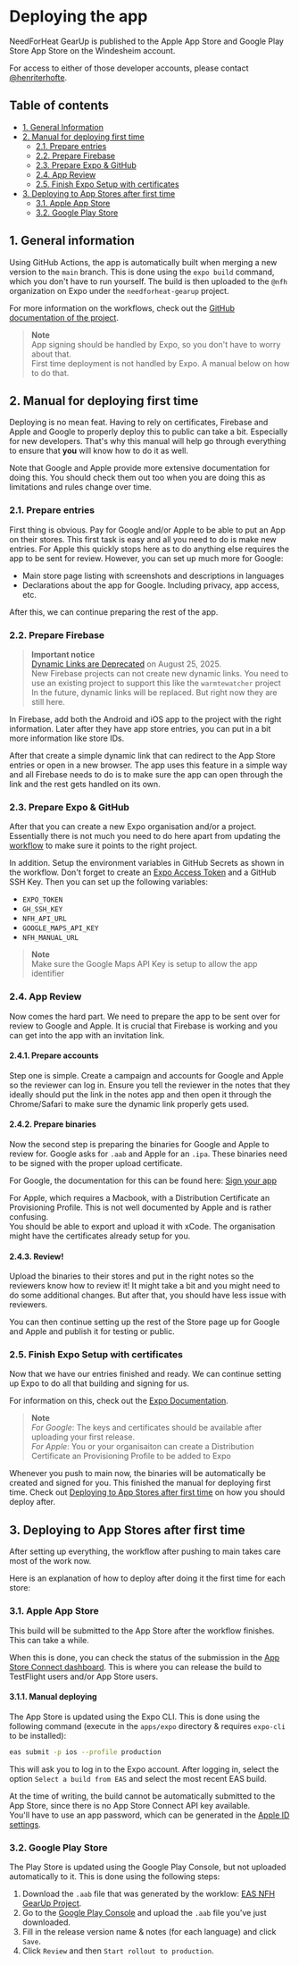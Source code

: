 # Deploying the app
NeedForHeat GearUp is published to the Apple App Store and Google Play Store App Store on the Windesheim account.

For access to either of those developer accounts, please contact [@henriterhofte](https://github.com/henriterhofte).

## Table of contents
- [1. General Information](#1-general-information)
- [2. Manual for deploying first time](#2-manual-for-deploying-first-time)
    - [2.1. Prepare entries](#21-prepare-entries)
    - [2.2. Prepare Firebase](#22--prepare-firebase)
    - [2.3. Prepare Expo & GitHub](#23-prepare-expo--github)
    - [2.4. App Review](#24-app-review)
    - [2.5. Finish Expo Setup with certificates](#25-finish-expo-setup-with-certificates)
- [3. Deploying to App Stores after first time](#3-deploying-to-app-stores-after-first-time)
    - [3.1. Apple App Store](#31-apple-app-store)
    - [3.2. Google Play Store](#32-google-play-store)

## 1. General information
Using GitHub Actions, the app is automatically built when merging a new version to the `main` branch. This is done using the `expo build` command, which you don't have to run yourself. The build is then uploaded to the `@nfh` organization on Expo under the `needforheat-gearup` project.

For more information on the workflows, check out the [GitHub documentation of the project](./github.md).

> **Note** \
> App signing should be handled by Expo, so you don't have to worry about that. \
> First time deployment is not handled by Expo. A manual below on how to do that.

## 2. Manual for deploying first time
Deploying is no mean feat. Having to rely on certificates, Firebase and Apple and Google to properly deploy this to public can take a bit. Especially for new developers. That's why this manual will help go through everything to ensure that **you** will know how to do it as well.

Note that Google and Apple provide more extensive documentation for doing this. You should check them out too when you are doing this as limitations and rules change over time.

### 2.1. Prepare entries
First thing is obvious. Pay for Google and/or Apple to be able to put an App on their stores. This first task is easy and all you need to do is make new entries. For Apple this quickly stops here as to do anything else requires the app to be sent for review. However, you can set up much more for Google:
- Main store page listing with screenshots and descriptions in languages
- Declarations about the app for Google. Including privacy, app access, etc.

After this, we can continue preparing the rest of the app.

### 2.2. Prepare Firebase
> **Important notice** \
> [Dynamic Links are Deprecated](https://firebase.google.com/docs/dynamic-links) on August 25, 2025. \
> New Firebase projects can not create new dynamic links. You need to use an existing project to support this like the `warmtewatcher` project \
> In the future, dynamic links will be replaced. But right now they are still here.

In Firebase, add both the Android and iOS app to the project with the right information. Later after they have app store entries, you can put in a bit more information like store IDs.

After that create a simple dynamic link that can redirect to the App Store entries or open in a new browser. The app uses this feature in a simple way and all Firebase needs to do is to make sure the app can open through the link and the rest gets handled on its own.

### 2.3. Prepare Expo & GitHub
After that you can create a new Expo organisation and/or a project. Essentially there is not much you need to do here apart from updating the [workflow](./github.md#push-to-main) to make sure it points to the right project.

In addition. Setup the environment variables in GitHub Secrets as shown in the workflow. Don't forget to create an [Expo Access Token](https://docs.expo.dev/accounts/programmatic-access/) and a GitHub SSH Key. Then you can set up the following variables:
- `EXPO_TOKEN`
- `GH_SSH_KEY`
- `NFH_API_URL`
- `GOOGLE_MAPS_API_KEY`
- `NFH_MANUAL_URL`

> **Note** \
> Make sure the Google Maps API Key is setup to allow the app identifier

### 2.4. App Review
Now comes the hard part. We need to prepare the app to be sent over for review to Google and Apple. It is crucial that Firebase is working and you can get into the app with an invitation link.

#### 2.4.1. Prepare accounts
Step one is simple. Create a campaign and accounts for Google and Apple so the reviewer can log in. Ensure you tell the reviewer in the notes that they ideally should put the link in the notes app and then open it through the Chrome/Safari to make sure the dynamic link properly gets used.

#### 2.4.2. Prepare binaries
Now the second step is preparing the binaries for Google and Apple to review for. Google asks for `.aab` and Apple for an `.ipa`. These binaries need to be signed with the proper upload certificate.

For Google, the documentation for this can be found here: [Sign your app](https://developer.android.com/studio/publish/app-signing)

For Apple, which requires a Macbook, with a Distribution Certificate an Provisioning Profile. This is not well documented by Apple and is rather confusing. \
You should be able to export and upload it with xCode. The  organisation might have the certificates already setup for you.

#### 2.4.3. Review!
Upload the binaries to their stores and put in the right notes so the reviewers know how to review it!
It might take a bit and you might need to do some additional changes. But after that, you should have less issue with reviewers.

You can then continue setting up the rest of the Store page up for Google and Apple and publish it for testing or public.

### 2.5. Finish Expo Setup with certificates
Now that we have our entries finished and ready. We can continue setting up Expo to do all that building and signing for us.

For information on this, check out the [Expo Documentation](https://docs.expo.dev/app-signing/app-credentials/).

> **Note** \
> *For Google*: The keys and certificates should be available after uploading your first release. \
> *For Apple*: You or your organisaiton can create a Distribution Certificate an Provisioning Profile to be added to Expo

Whenever you push to main now, the binaries will be automatically be created and signed for you. This finished the manual for deploying first time. Check out [Deploying to App Stores after first time](#3-deploying-to-app-stores-after-first-time) on how you should deploy after.

## 3. Deploying to App Stores after first time
After setting up everything, the workflow after pushing to main takes care most of the work now.

Here is an explanation of how to deploy after doing it the first time for each store:

### 3.1. Apple App Store
This build will be submitted to the App Store after the workflow finishes. This can take a while.

When this is done, you can check the status of the submission in the [App Store Connect dashboard](https://appstoreconnect.apple.com/apps/6503364746/testflight/ios). This is where you can release the build to TestFlight users and/or App Store users.

#### 3.1.1. Manual deploying
The App Store is updated using the Expo CLI. This is done using the following command (execute in the `apps/expo` directory & requires `expo-cli` to be installed):

```bash
eas submit -p ios --profile production
```

This will ask you to log in to the Expo account. After logging in, select the option `Select a build from EAS` and select the most recent EAS build. 

At the time of writing, the build cannot be automatically submitted to the App Store, since there is no App Store Connect API key available. \
You'll have to use an app password, which can be generated in the [Apple ID settings](https://appleid.apple.com/account/manage).

### 3.2. Google Play Store
The Play Store is updated using the Google Play Console, but not uploaded automatically to it. This is done using the following steps:

1. Download the `.aab` file that was generated by the worklow: [EAS NFH GearUp Project](https://expo.dev/accounts/nfh/projects/needforheat-gearup/builds).
2. Go to the [Google Play Console](https://play.google.com/console/u/2/developers/5055222802254203943/app/4976394412478460038/tracks/production?tab=releases) and upload the `.aab` file you've just downloaded.
3. Fill in the release version name & notes (for each language) and click `Save`.
4. Click `Review` and then `Start rollout to production`.
